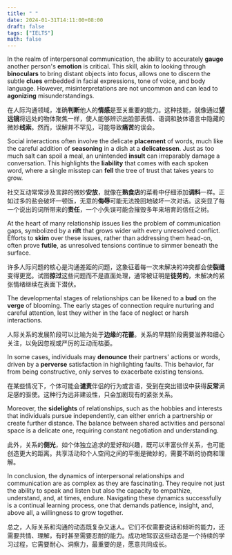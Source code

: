 ```yaml
---
title: " "
date: 2024-01-31T14:11:00+08:00
draft: false
tags: ["IELTS"]
math: false
---
```


In the realm of interpersonal communication, the ability to accurately **gauge** another person's **emotion** is critical. This skill, akin to looking through **binoculars** to bring distant objects into focus, allows one to discern the subtle **clues** embedded in facial expressions, tone of voice, and body language. However, misinterpretations are not uncommon and can lead to **agonizing** misunderstandings.

在人际沟通领域，准确**判断**他人的**情感**是至关重要的能力。这种技能，就像通过**望远镜**将远处的物体聚焦一样，使人能够辨识出脸部表情、语调和肢体语言中隐藏的微妙**线索**。然而，误解并不罕见，可能导致**痛苦**的误会。

Social interactions often involve the delicate **placement** of words, much like the careful addition of **seasoning** in a dish at a **delicatessen**. Just as too much salt can spoil a meal, an unintended **insult** can irreparably damage a conversation. This highlights the **liability** that comes with each spoken word, where a single misstep can **fell** the tree of trust that takes years to grow.

社交互动常常涉及言辞的微妙**安放**，就像在**熟食店**的菜肴中仔细添加**调料**一样。正如过多的盐会破坏一顿饭，无意的**侮辱**可能无法挽回地破坏一次对话。这突显了每一个说出的词所带来的**责任**，一个小失误可能会摧毁多年来培育的信任之树。

At the heart of many relationship issues lies the problem of communication gaps, symbolized by a **rift** that grows wider with every unresolved conflict. Efforts to **skim** over these issues, rather than addressing them head-on, often prove **futile**, as unresolved tensions continue to simmer beneath the surface.

许多人际问题的核心是沟通差距的问题，这象征着每一次未解决的冲突都会使**裂缝**变得更宽。试图**掠过**这些问题而不是直面处理，通常被证明是**徒劳的**，未解决的紧张情绪继续在表面下潜伏。

The developmental stages of relationships can be likened to a **bud** on the **verge** of blooming. The early stages of connection require nurturing and careful attention, lest they wither in the face of neglect or harsh interactions.

人际关系的发展阶段可以比喻为处于**边缘**的**花蕾**。关系的早期阶段需要滋养和细心关注，以免因忽视或严厉的互动而枯萎。

In some cases, individuals may **denounce** their partners' actions or words, driven by a **perverse** satisfaction in highlighting faults. This behavior, far from being constructive, only serves to exacerbate existing tensions.

在某些情况下，个体可能会**谴责**伴侣的行为或言语，受到在突出错误中获得**反常**满足感的驱使。这种行为远非建设性，只会加剧现有的紧张关系。

Moreover, the **sidelights** of relationships, such as the hobbies and interests that individuals pursue independently, can either enrich a partnership or create further distance. The balance between shared activities and personal space is a delicate one, requiring constant negotiation and understanding.

此外，关系的**侧光**，如个体独立追求的爱好和兴趣，既可以丰富伙伴关系，也可能创造更大的距离。共享活动和个人空间之间的平衡是微妙的，需要不断的协商和理解。

In conclusion, the dynamics of interpersonal relationships and communication are as complex as they are fascinating. They require not just the ability to speak and listen but also the capacity to empathize, understand, and, at times, endure. Navigating these dynamics successfully is a continual learning process, one that demands patience, insight, and, above all, a willingness to grow together.

总之，人际关系和沟通的动态既复杂又迷人。它们不仅需要说话和倾听的能力，还需要共情、理解，有时甚至需要忍耐的能力。成功地驾驭这些动态是一个持续的学习过程，它需要耐心、洞察力，最重要的是，愿意共同成长。
